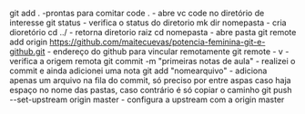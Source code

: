 git add . -prontas para comitar
code . - abre vc code no diretório de interesse
git status - verifica o status do diretorio
mk dir nomepasta - cria dioretório
cd ../ - retorna diretorio raiz
cd nomepasta - abre pasta
git remote add origin https://github.com/maitecuevas/potencia-feminina-git-e-github.git - endereço do github para vincular remotamente
git remote - v - verifica a origem remota
git commit -m "primeiras notas de aula" - realizei o commit e ainda adicionei uma nota
git add "nomearquivo" - adiciona apenas um arquivo na fila do commit, só preciso por entre aspas caso haja espaço no nome das pastas, caso contrário é só copiar o caminho
git push --set-upstream origin master - configura a upstream com a origin master
